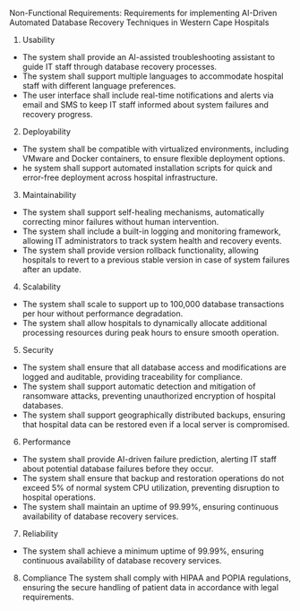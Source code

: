 
Non-Functional Requirements: Requirements for implementing AI-Driven Automated Database Recovery Techniques in Western Cape Hospitals

1. Usability
- The system shall provide an AI-assisted troubleshooting assistant to guide IT staff through database recovery processes.
- The system shall support multiple languages to accommodate hospital staff with different language preferences.
- The user interface shall include real-time notifications and alerts via email and SMS to keep IT staff informed about system failures and recovery progress.

2. Deployability
- The system shall be compatible with virtualized environments, including VMware and Docker containers, to ensure flexible deployment options.
- he system shall support automated installation scripts for quick and error-free deployment across hospital infrastructure.

3. Maintainability
- The system shall support self-healing mechanisms, automatically correcting minor failures without human intervention.
- The system shall include a built-in logging and monitoring framework, allowing IT administrators to track system health and recovery events.
- The system shall provide version rollback functionality, allowing hospitals to revert to a previous stable version in case of system failures after an update.

4. Scalability
- The system shall scale to support up to 100,000 database transactions per hour without performance degradation.
- The system shall allow hospitals to dynamically allocate additional processing resources during peak hours to ensure smooth operation.

5. Security
- The system shall ensure that all database access and modifications are logged and auditable, providing traceability for compliance.
- The system shall support automatic detection and mitigation of ransomware attacks, preventing unauthorized encryption of hospital databases.
- The system shall support geographically distributed backups, ensuring that hospital data can be restored even if a local server is compromised.

6. Performance
- The system shall provide AI-driven failure prediction, alerting IT staff about potential database failures before they occur.
- The system shall ensure that backup and restoration operations do not exceed 5% of normal system CPU utilization, preventing disruption to hospital operations.
- The system shall maintain an uptime of 99.99%, ensuring continuous availability of database recovery services.

7. Reliability
- The system shall achieve a minimum uptime of 99.99%, ensuring continuous availability of database recovery services.

8. Compliance
The system shall comply with HIPAA and POPIA regulations, ensuring the secure handling of patient data in accordance with legal requirements.